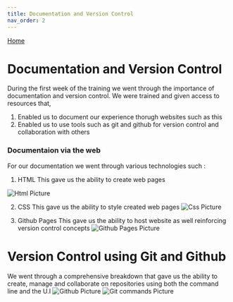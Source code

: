 ```yaml
---
title: Documentation and Version Control
nav_order: 2
---
```


[Home](index.md)

# Documentation and Version Control
During the first week of the training we went through the importance of documentation and version control. We were trained and given access to resources that,
1. Enabled us to document our experience thorugh websites such as this
2. Enabled us to use tools such as git and github for version control and collaboration with others

### Documentaion via the web
For our documentation we went through various technologies such :

1. HTML
This gave us the ability to create web pages

![Html Picture](images/htmlPic.png)

2. CSS
This gave us the ability to style created web pages
![Css Picture](images/cssPic.png)

3. Github Pages
This gave us the ability to host website as well reinforcing version control concepts
![Github Pages Picture](images/gitPages.png)

# Version Control using Git and Github
We went through a comprehensive breakdown that gave us the ability to create, manage and collaborate on repositories using both the command line and the U.I
![Github Picture](images/gitHub.png)
![Git commands Picture](images/gitCommands.png)

